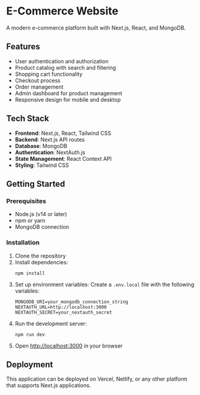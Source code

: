 # E-Commerce Website

A modern e-commerce platform built with Next.js, React, and MongoDB.

## Features

- User authentication and authorization
- Product catalog with search and filtering
- Shopping cart functionality
- Checkout process
- Order management
- Admin dashboard for product management
- Responsive design for mobile and desktop

## Tech Stack

- **Frontend**: Next.js, React, Tailwind CSS
- **Backend**: Next.js API routes
- **Database**: MongoDB
- **Authentication**: NextAuth.js
- **State Management**: React Context API
- **Styling**: Tailwind CSS

## Getting Started

### Prerequisites

- Node.js (v14 or later)
- npm or yarn
- MongoDB connection

### Installation

1. Clone the repository
2. Install dependencies:
   ```
   npm install
   ```
3. Set up environment variables:
   Create a `.env.local` file with the following variables:
   ```
   MONGODB_URI=your_mongodb_connection_string
   NEXTAUTH_URL=http://localhost:3000
   NEXTAUTH_SECRET=your_nextauth_secret
   ```
4. Run the development server:
   ```
   npm run dev
   ```
5. Open [http://localhost:3000](http://localhost:3000) in your browser

## Deployment

This application can be deployed on Vercel, Netlify, or any other platform that supports Next.js applications. 